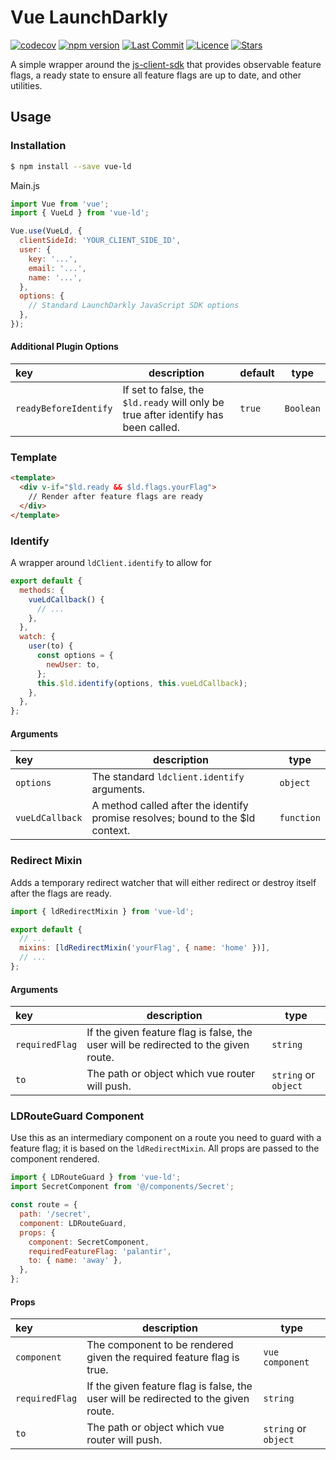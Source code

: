 # Vue LaunchDarkly

[![codecov](https://img.shields.io/codecov/c/github/dashhudson/vue-ld/dev?color=%23d6b034)](https://codecov.io/gh/dashhudson/vue-ld) [![npm version](https://img.shields.io/npm/v/vue-ld?color=%23d6b034)](https://www.npmjs.com/package/vue-ld) [![Last Commit](https://img.shields.io/github/last-commit/dashhudson/vue-ld?color=%23d6b034)](https://GitHub.com/Naereen/StrapDown.js/graphs/commit-activity)
[![Licence](https://img.shields.io/github/license/dashhudson/vue-ld?color=%23d6b034)](https://GitHub.com/Naereen/StrapDown.js/graphs/commit-activity) [![Stars](https://img.shields.io/github/stars/dashhudson/vue-ld?color=%23d6b034&logoColor=%23d6b034)](https://github.com/dashhudson/vue-ld)

A simple wrapper around the [js-client-sdk](https://github.com/launchdarkly/js-client-sdk) that provides observable feature flags, a ready state to ensure all feature flags are up to date, and other utilities.

## Usage

### Installation

```bash
$ npm install --save vue-ld
```

Main.js

```javascript
import Vue from 'vue';
import { VueLd } from 'vue-ld';

Vue.use(VueLd, {
  clientSideId: 'YOUR_CLIENT_SIDE_ID',
  user: {
    key: '...',
    email: '...',
    name: '...',
  },
  options: {
    // Standard LaunchDarkly JavaScript SDK options
  },
});
```

#### Additional Plugin Options

| key                   | description                                                                        | default | type      |
| :-------------------- | ---------------------------------------------------------------------------------- | ------- | --------- |
| `readyBeforeIdentify` | If set to false, the `$ld.ready` will only be true after identify has been called. | `true`  | `Boolean` |

### Template

```html
<template>
  <div v-if="$ld.ready && $ld.flags.yourFlag">
    // Render after feature flags are ready
  </div>
</template>
```

### Identify

A wrapper around `ldClient.identify` to allow for

```javascript
export default {
  methods: {
    vueLdCallback() {
      // ...
    },
  },
  watch: {
    user(to) {
      const options = {
        newUser: to,
      };
      this.$ld.identify(options, this.vueLdCallback);
    },
  },
};
```

#### Arguments

| key             | description                                                                     | type       |
| :-------------- | ------------------------------------------------------------------------------- | ---------- |
| `options`       | The standard `ldclient.identify` arguments.                                     | `object`   |
| `vueLdCallback` | A method called after the identify promise resolves; bound to the \$ld context. | `function` |

### Redirect Mixin

Adds a temporary redirect watcher that will either redirect or destroy itself after the flags are ready.

```javascript
import { ldRedirectMixin } from 'vue-ld';

export default {
  // ...
  mixins: [ldRedirectMixin('yourFlag', { name: 'home' })],
  // ...
};
```

#### Arguments

| key            | description                                                                         | type                 |
| :------------- | ----------------------------------------------------------------------------------- | -------------------- |
| `requiredFlag` | If the given feature flag is false, the user will be redirected to the given route. | `string`             |
| `to`           | The path or object which vue router will push.                                      | `string` or `object` |

### LDRouteGuard Component

Use this as an intermediary component on a route you need to guard with a feature flag; it is based on the `ldRedirectMixin`. All props are passed to the component rendered.

```javascript
import { LDRouteGuard } from 'vue-ld';
import SecretComponent from '@/components/Secret';

const route = {
  path: '/secret',
  component: LDRouteGuard,
  props: {
    component: SecretComponent,
    requiredFeatureFlag: 'palantir',
    to: { name: 'away' },
  },
};
```

#### Props

| key            | description                                                                         | type                 |
| :------------- | ----------------------------------------------------------------------------------- | -------------------- |
| `component`    | The component to be rendered given the required feature flag is true.               | `vue component`      |
| `requiredFlag` | If the given feature flag is false, the user will be redirected to the given route. | `string`             |
| `to`           | The path or object which vue router will push.                                      | `string` or `object` |
